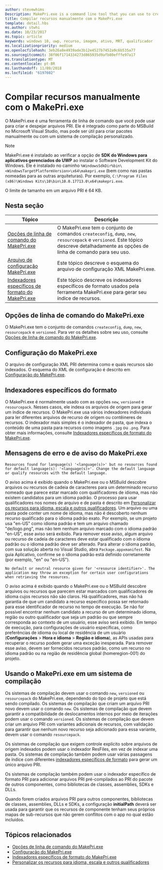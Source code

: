 ```yaml
---
author: stevewhims
Description: MakePri.exe is a command line tool that you can use to create and dump PRI files. It is integrated as part of MSBuild within Microsoft Visual Studio, but it could be useful to you for creating packages manually or with a custom build system.
title: Compilar recursos manualmente com o MakePri.exe
template: detail.hbs
ms.author: stwhi
ms.date: 10/23/2017
ms.topic: article
keywords: windows 10, uwp, recurso, imagem, ativo, MRT, qualificador
ms.localizationpriority: medium
ms.openlocfilehash: 3eb26a8e4939ade3b12e4527b7452a9c6b535a77
ms.sourcegitcommit: 38f06f1714334273d865935d9afb80efffe97a17
ms.translationtype: MT
ms.contentlocale: pt-BR
ms.lasthandoff: 11/09/2018
ms.locfileid: "6197602"
---
```

# <a name="compile-resources-manually-with-makepriexe"></a>Compilar recursos manualmente com o MakePri.exe

O MakePri.exe é uma ferramenta de linha de comando que você pode usar para criar e despejar arquivos PRI. Ele é integrado como parte do MSBuild no Microsoft Visual Studio, mas pode ser útil para criar pacotes manualmente ou com um sistema de compilação personalizado.

> [!NOTE]
> MakePri.exe é instalado ao verificar a opção de **SDK do Windows para aplicativos gerenciados do UWP** ao instalar o Software Development Kit do Windows. Ele é instalado no caminho `%WindowsSdkDir%bin\<WindowsTargetPlatformVersion>\x64\makepri.exe` (bem como nas pastas nomeadas para as outras arquiteturas). Por exemplo, `C:\Program Files (x86)\Windows Kits\10\bin\10.0.17713.0\x64\makepri.exe`.

O limite de tamanho em um arquivo PRI é 64 KB.

## <a name="in-this-section"></a>Nesta seção
|Tópico|Descrição|
|-|-|
| [Opções de linha de comando do MakePri.exe](makepri-exe-command-options.md) | O MakePri.exe tem o conjunto de comandos `createconfig`, `dump`, `new`, `resourcepack` e `versioned`. Este tópico descreve detalhadamente as opções de linha de comando para seu uso. |
| [Arquivo de configuração MakePri.exe](makepri-exe-configuration.md) | Este tópico descreve o esquema do arquivo de configuração XML MakePri.exe. |
| [Indexadores específicos de formato do MakePri.exe](makepri-exe-format-specific-indexers.md) | Este tópico descreve os indexadores específicos de formato usados pela ferramenta MakePri.exe para gerar seu índice de recursos. |

## <a name="makepriexe-command-line-options"></a>Opções de linha de comando do MakePri.exe

O MakePri.exe tem o conjunto de comandos `createconfig`, `dump`, `new`, `resourcepack` e `versioned`. Para ver os detalhes sobre seu uso, consulte [Opções de linha de comando do MakePri.exe](makepri-exe-command-options.md).

## <a name="makepriexe-configuration"></a>Configuração do MakePri.exe

O arquivo de configuração XML PRI determina como e quais recursos são indexados. O esquema do XML de configuração é descrito em [Configuração do MakePri.exe](makepri-exe-configuration.md).

## <a name="format-specific-indexers"></a>Indexadores específicos do formato

O MakePri.exe é normalmente usado com as opções `new`, `versioned` e `resourcepack`. Nesses casos, ele indexa os arquivos de origem para gerar um índice de recursos. O MakePri.exe usa vários indexadores individuais para ler diferentes arquivos de recurso de origem ou contêineres de recursos. O indexador mais simples é o indexador de pasta, que indexa o conteúdo de uma pasta para recursos como imagens `.jpg` ou `.png`. Para obter mais informações, consulte [Indexadores específicos de formato do MakePri.exe](makepri-exe-format-specific-indexers.md).

## <a name="makepriexe-warnings-and-error-messages"></a>Mensagens de erro e de aviso do MakePri.exe

```
Resources found for language(s) '<language(s)>' but no resources found for default language(s): '<language(s)>'. Change the default language or qualify resources with the default language.
```

O aviso acima é exibido quando o MakePri.exe ou o MSBuild descobre arquivos ou recursos de cadeia de caracteres para um determinado recurso nomeado que parece estar marcado com qualificadores de idioma, mas não existem candidatos para um idioma padrão. O processo para usar qualificadores nos nomes de arquivo e de pasta é descrito em [Personalizar os recursos para idioma, escala e outros qualificadores](tailor-resources-lang-scale-contrast.md). Um arquivo ou uma pasta pode conter um nome de idioma, mas não é descoberto nenhum recurso qualificado para o idioma padrão exato. Por exemplo, se um projeto usa "en-US" como idioma padrão e tem um arquivo chamado "de/logo.png", mas não tem nenhum arquivo marcado com o idioma padrão "en-US", esse aviso será exibido. Para remover esse aviso, algum arquivo ou recurso de cadeia de caracteres deve estar qualificado com o idioma padrão ou o idioma padrão deve ser alterado. Para alterar o idioma padrão, com sua solução aberta no Visual Studio, abra `Package.appxmanifest`. Na guia Aplicativo, confirme se o idioma padrão está definido corretamente (por exemplo, "en" ou "en-US").

```
No default or neutral resource given for '<resource identifier>'. The application may throw an exception for certain user configurations when retrieving the resources.
```

O aviso acima é exibido quando o MakePri.exe ou o MSBuild descobre arquivos ou recursos que parecem estar marcados com qualificadores de idioma cujos recursos não são claros. Há qualificadores, mas não há garantia de que um candidato a recurso específico possa ser retornado para esse identificador de recurso no tempo de execução. Se não for possível encontrar nenhum candidato a recurso de um determinado idioma, região ou outro qualificador que seja um padrão ou que sempre corresponda ao contexto de um usuário, esse aviso será exibido. Em tempo de execução, para configurações de usuário específicas, como preferências de idioma ou local de residência de um usuário (**Configurações** > **Hora e idioma** > **Região e idioma**), as APIs usadas para recuperar o recurso podem gerar uma exceção inesperada. Para remover esse aviso, devem ser fornecidos recursos padrão, como um recurso no idioma padrão ou na região de residência global (homeregion-001) do projeto.

## <a name="using-makepriexe-in-a-build-system"></a>Usando o MakePri.exe em um sistema de compilação

Os sistemas de compilação devem usar o comando `new`, `versioned` ou `resourcepack` do MakePri.exe, dependendo do tipo de projeto que está sendo compilado. Os sistemas de compilação que criam um arquivo PRI novo devem usar o comando `new`. Os sistemas de compilação que devem garantir a compatibilidade de deslocamentos internos por meio de iterações podem usar o comando `versioned`. Os sistemas de compilação que devem criar um arquivo PRI com variantes adicionais de recursos, com validação para garantir que nenhum novo recurso seja adicionado para essa variante, devem usar o comando `resourcepack`.

Os sistemas de compilação que exigem controle explícito sobre arquivos de origem indexados podem usar o indexador ResFiles, em vez de indexar uma pasta. Os sistemas de compilação também podem usar várias passagens de índice com diferentes [indexadores específicos de formato](makepri-exe-format-specific-indexers.md) para gerar um único arquivo PRI.

Os sistemas de compilação também podem usar o indexador específico de formato PRI para adicionar arquivos PRI pré-compilados ao PRI do pacote de outros componentes, como bibliotecas de classes, assemblies, SDKs e DLLs.

Quando forem criados arquivos PRI para outros componentes, bibliotecas de classes, assemblies, DLLs e SDKs, a configuração **initialPath** deverá ser usada para garantir que os recursos de componente tenham seus próprios mapas de sub-recursos que não gerem conflitos com o app no qual estão incluídos.

## <a name="related-topics"></a>Tópicos relacionados
* [Opções de linha de comando do MakePri.exe](makepri-exe-command-options.md)
* [Configuração do MakePri.exe](makepri-exe-configuration.md)
* [Indexadores específicos de formato do MakePri.exe](makepri-exe-format-specific-indexers.md)
* [Personalizar os recursos para idioma, escala e outros qualificadores](tailor-resources-lang-scale-contrast.md)
